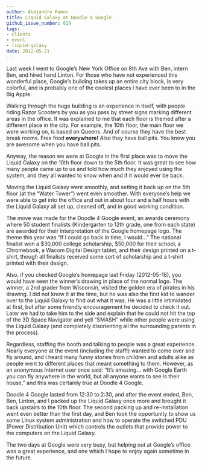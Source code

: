 ```yaml
---
author: Alejandro Ramon
title: Liquid Galaxy at Doodle 4 Google
github_issue_number: 619
tags:
- clients
- event
- liquid-galaxy
date: 2012-05-21
---
```


Last week I went to Google’s New York Office on 8th Ave with Ben, intern Ben, and hired hand Linton. For those who have not experienced this wonderful place, Google’s building takes up an entire city block, is very colorful, and is probably one of the coolest places I have ever been to in the Big Apple.

Walking through the huge building is an experience in itself, with people riding Razor Scooters by you as you pass by street signs marking different areas in the office. It was explained to me that each floor is themed after a different place in the city. For example, the 10th floor, the main floor we were working on, is based on Queens. And of course they have the best break rooms. Free food **everywhere!** Also they have ball pits. You know you are awesome when you have ball pits.

Anyway, the reason we were at Google in the first place was to move the Liquid Galaxy on the 10th floor down to the 5th floor. It was great to see how many people came up to us and told how much they enjoyed using the system, and they all wanted to know when and if it would ever be back.

Moving the Liquid Galaxy went smoothly, and setting it back up on the 5th floor (at the “Water Tower”) went even smoother. With everyone’s help we were able to get into the office and out in about four and a half hours with the Liquid Galaxy all set up, cleaned off, and in good working condition.

The move was made for the Doodle 4 Google event, an awards ceremony where 50 student finalists (Kindergarten to 12th grade, one from each state) are awarded for their interpretation of the Google homepage logo. The theme this year was “If I could go back in time, I would…” The national finalist won a $30,000 college scholarship, $50,000 for their school, a Chromebook, a Wacom Digital Design tablet, and their design printed on a t-shirt, though all finalists received some sort of scholarship and a t-shirt printed with their design.

Also, if you checked Google’s homepage last Friday (2012-05-18), you would have seen the winner’s drawing in place of the normal logo. The winner, a 2nd grader from Wisconsin, visited the golden era of pirates in his drawing. I did not know it at the time, but he was also the first kid to wander over to the Liquid Galaxy to find out what it was. He was a little intimidated at first, but after some friendly encouragement he decided to check it out. Later we had to take him to the side and explain that he could not hit the top of the 3D Space Navigator and yell “SMASH” while other people were using the Liquid Galaxy (and completely disorienting all the surrounding parents in the process).

Regardless, staffing the booth and talking to people was a great experience. Nearly everyone at the event (including the staff!) wanted to come over and fly around, and I heard many funny stories from children and adults alike as people went to different places that meant something to them. However, as an anonymous Internet user once said: “It’s amazing… with Google Earth you can fly anywhere in the world, but all anyone wants to see is their house,” and this was certainly true at Doodle 4 Google.

Doodle 4 Google lasted from 12:30 to 2:30, and after the event ended, Ben, Ben, Linton, and I packed up the Liquid Galaxy once more and brought it back upstairs to the 10th floor. The second packing up and re-installation went even better than the first day, and Ben took the opportunity to show us some Linux system administration and how to operate the switched PDU (Power Distribution Unit) which controls the outlets that provide power to the computers on the Liquid Galaxy.

The two days at Google were very busy, but helping out at Google’s office was a great experience, and one which I hope to enjoy again sometime in the future.
